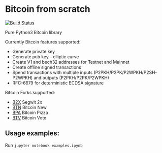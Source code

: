 # Bitcoin from scratch 

[![Build Status](https://travis-ci.org/gustavonalle/bfs.svg?branch=master)](https://travis-ci.org/gustavonalle/bfs/)

Pure Python3 Bitcoin library

Currently Bitcoin features supported:

* Generate private key
* Generate pub key - elliptic curve
* Create V1 and bech32 addresses for Testnet and Mainnet
* Create offline signed transactions
* Spend transactions with multiple inputs (P2PKH/P2PK/P2WPKH/P2SH-P2WPKH) and outputs (P2PKH/P2PK/P2WPKH)
* RFC-6979 for deterministic ECDSA signature

Bitcoin Forks supported:

* [B2X](https://b2x-segwit.io) Segwit 2x
* [BTN](http://btn.kim) Bitcoin New
* [BPA](http://p.top) Bitcoin Pizza
* [BTV](https://bitvote.one/) Bitcoin Vote


## Usage examples:

Run  ```jupyter notebook examples.ipynb``` 

